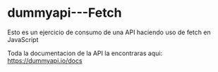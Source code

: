 # dummyapi---Fetch

Esto es un ejercicio de consumo de una API haciendo uso de fetch en JavaScript

Toda la documentacion de la API la encontraras aqui: https://dummyapi.io/docs
